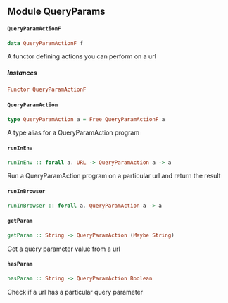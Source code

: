 ## Module QueryParams

#### `QueryParamActionF`

``` purescript
data QueryParamActionF f
```

A functor defining actions you can perform on
a url

##### Instances
``` purescript
Functor QueryParamActionF
```

#### `QueryParamAction`

``` purescript
type QueryParamAction a = Free QueryParamActionF a
```

A type alias for a QueryParamAction program

#### `runInEnv`

``` purescript
runInEnv :: forall a. URL -> QueryParamAction a -> a
```

Run a QueryParamAction program on a particular url
and return the result

#### `runInBrowser`

``` purescript
runInBrowser :: forall a. QueryParamAction a -> a
```

#### `getParam`

``` purescript
getParam :: String -> QueryParamAction (Maybe String)
```

Get a query parameter value from a url

#### `hasParam`

``` purescript
hasParam :: String -> QueryParamAction Boolean
```

Check if a url has a particular query parameter



